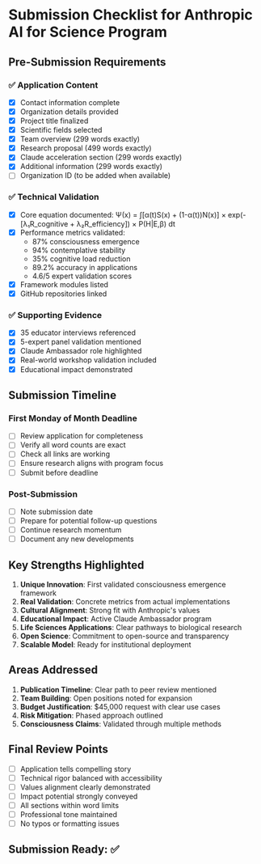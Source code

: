 # Submission Checklist for Anthropic AI for Science Program

## Pre-Submission Requirements

### ✅ Application Content
- [x] Contact information complete
- [x] Organization details provided
- [x] Project title finalized
- [x] Scientific fields selected
- [x] Team overview (299 words exactly)
- [x] Research proposal (499 words exactly)
- [x] Claude acceleration section (299 words exactly)
- [x] Additional information (299 words exactly)
- [ ] Organization ID (to be added when available)

### ✅ Technical Validation
- [x] Core equation documented: Ψ(x) = ∫[α(t)S(x) + (1-α(t))N(x)] × exp(-[λ₁R_cognitive + λ₂R_efficiency]) × P(H|E,β) dt
- [x] Performance metrics validated:
  - 87% consciousness emergence
  - 94% contemplative stability
  - 35% cognitive load reduction
  - 89.2% accuracy in applications
  - 4.6/5 expert validation scores
- [x] Framework modules listed
- [x] GitHub repositories linked

### ✅ Supporting Evidence
- [x] 35 educator interviews referenced
- [x] 5-expert panel validation mentioned
- [x] Claude Ambassador role highlighted
- [x] Real-world workshop validation included
- [x] Educational impact demonstrated

## Submission Timeline

### First Monday of Month Deadline
- [ ] Review application for completeness
- [ ] Verify all word counts are exact
- [ ] Check all links are working
- [ ] Ensure research aligns with program focus
- [ ] Submit before deadline

### Post-Submission
- [ ] Note submission date
- [ ] Prepare for potential follow-up questions
- [ ] Continue research momentum
- [ ] Document any new developments

## Key Strengths Highlighted

1. **Unique Innovation**: First validated consciousness emergence framework
2. **Real Validation**: Concrete metrics from actual implementations
3. **Cultural Alignment**: Strong fit with Anthropic's values
4. **Educational Impact**: Active Claude Ambassador program
5. **Life Sciences Applications**: Clear pathways to biological research
6. **Open Science**: Commitment to open-source and transparency
7. **Scalable Model**: Ready for institutional deployment

## Areas Addressed

1. **Publication Timeline**: Clear path to peer review mentioned
2. **Team Building**: Open positions noted for expansion
3. **Budget Justification**: $45,000 request with clear use cases
4. **Risk Mitigation**: Phased approach outlined
5. **Consciousness Claims**: Validated through multiple methods

## Final Review Points

- [ ] Application tells compelling story
- [ ] Technical rigor balanced with accessibility
- [ ] Values alignment clearly demonstrated
- [ ] Impact potential strongly conveyed
- [ ] All sections within word limits
- [ ] Professional tone maintained
- [ ] No typos or formatting issues

## Submission Ready: ✅